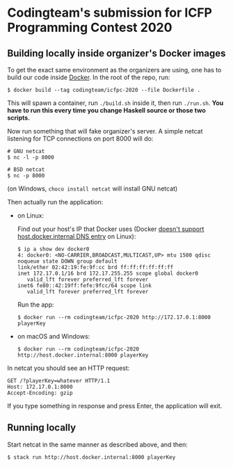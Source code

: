# Codingteam's submission for ICFP Programming Contest 2020

## Building locally inside organizer's Docker images

To get the exact same environment as the organizers are using, one has to build
our code inside [Docker](https://www.docker.com/). In the root of the repo, run:

```console
$ docker build --tag codingteam/icfpc-2020 --file Dockerfile .
```

This will spawn a container, run `./build.sh` inside it, then run `./run.sh`.
**You have to run this every time you change Haskell source or those two
scripts.**

Now run something that will fake organizer's server. A simple netcat listening
for TCP connections on port 8000 will do:

```console
# GNU netcat
$ nc -l -p 8000

# BSD netcat
$ nc -p 8000 
```

(on Windows, `choco install netcat` will install GNU netcat)

Then actually run the application:

* on Linux:

    Find out your host's IP that Docker uses (Docker [doesn't support
    host.docker.internal DNS
    entry](https://github.com/docker/for-linux/issues/264) on Linux):

    ```
    $ ip a show dev docker0
	4: docker0: <NO-CARRIER,BROADCAST,MULTICAST,UP> mtu 1500 qdisc noqueue state DOWN group default 
    link/ether 02:42:19:fe:9f:cc brd ff:ff:ff:ff:ff:ff
    inet 172.17.0.1/16 brd 172.17.255.255 scope global docker0
       valid_lft forever preferred_lft forever
    inet6 fe80::42:19ff:fefe:9fcc/64 scope link 
       valid_lft forever preferred_lft forever
    ```

    Run the app:

    ```
    $ docker run --rm codingteam/icfpc-2020 http://172.17.0.1:8000 playerKey
    ```

* on macOS and Windows:

    ```
    $ docker run --rm codingteam/icfpc-2020 http://host.docker.internal:8000 playerKey
    ```

In netcat you should see an HTTP request:

```
GET /?playerKey=whatever HTTP/1.1
Host: 172.17.0.1:8000
Accept-Encoding: gzip
```

If you type something in response and press Enter, the application will exit.

## Running locally

Start netcat in the same manner as described above, and then:

```console
$ stack run http://host.docker.internal:8000 playerKey
```
